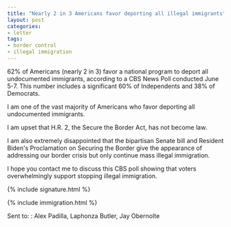 ```yaml
---
title: "Nearly 2 in 3 Americans favor deporting all illegal immigrants"
layout: post
categories:
- letter
tags:
- border control
- illegal immigration
---
```


62% of Americans (nearly 2 in 3) favor a national program to deport all undocumented immigrants, according to a CBS News Poll conducted June 5-7. This number includes a significant 60% of Independents and 38% of Democrats.

I am one of the vast majority of Americans who favor deporting all undocumented immigrants.

I am upset that H.R. 2, the Secure the Border Act, has not become law.

I am also extremely disappointed that the bipartisan Senate bill and Resident Biden's Proclamation on Securing the Border give the appearance of addressing our border crisis but only continue mass illegal immigration.

I hope you contact me to discuss this CBS poll showing that voters overwhelmingly support stopping illegal immigration.

{% include signature.html %}

{% include immigration.html %}

Sent to:
: Alex Padilla, Laphonza Butler, Jay Obernolte
